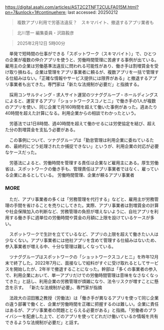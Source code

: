 https://digital.asahi.com/articles/AST2C2TNFT2CULFA015M.html?pn=7&unlock=1#continuehere; last accessed: 20250212

> 複数アプリ利用で労基法違反？　スキマバイト、撤退するアプリ業者も

> 北川慧一 編集委員・沢路毅彦

> 2025年2月12日 5時00分

　単発で短時間の仕事ができる「スポットワーク（スキマバイト）」で、ひとつの企業が複数の仲介アプリを使うと、労働時間管理に苦慮する事例が出ている。雇用主の企業は労働基準法違反に問われる可能性があり、働き手は割増賃金を受け取り損ねる。企業は管理をアプリ事業者に頼るが、複数アプリを一括で管理する仕組みはない。「正確な情報やサービス提供には限界がある」と撤退するアプリ事業者も出てきた。専門家は「新たな法規制が必要だ」と指摘する。

　採用コンサルティング・求人サイト運営のツナググループ・ホールディングスによると、運営するアプリ「ショットワークスコノヒニ」で働き手の1人が複数のアプリを使い、同じ企業で月160時間を超えて働いた事例があった。週あたり40時間を超えた計算になる。利用企業からの相談でわかったという。

　労基法では1日8時間、週40時間を超えて働かせるには労使協定を結び、超えた分の割増賃金を支払う必要がある。

　この事例について、ツナググループは「勤怠管理は利用企業に委ねているため、最終的にどう処理されたか捕捉できない」というが、利用企業の対応が必要なケースだった。

　労基法によると、労働時間を管理する責任は企業など雇用主にある。厚生労働省は、スポットワークの働き手も、管理責任はアプリ事業者ではなく、雇っている企業にあるとしている。
労働時間管理、企業が頼るアプリ事業者

### MORE

　ただ、アプリ事業者の多くは「労務管理を代行する」などと、雇用主が労務管理の手間を省けることを売りにしてきた。実際、アプリ事業者は割増賃金の計算や社会保険加入の判断など、労務管理の負担が増えないように、自社アプリを利用する働き手に週単位の労働時間や賃金の月額に上限を設けているケースが多い。

　スポットワークで生計を立てているなど、アプリの上限を超えて働きたい人は少なくない。アプリ事業者には他社アプリを含めて管理する仕組みはないため、参入事業者が増える中、十分な管理は難しくなっている。

　ツナググループはスポットワークの「ショットワークスコノヒニ」を昨年12月末で終了した。2022年7月に、面接なしで給料がすぐに受け取れるとしてサービスを開始したが、2年半で撤退することになった。幹部は「多くの事業者の参入で、利用企業において、単一アプリだけでの労働時間管理は意味をなさなくなってきた」と話し、利用企業の労務管理が煩雑になり、法令リスクが増すことに懸念を示す。
「新たな法規制が必要」、専門家が指摘

　法政大の沼田雅之教授（労働法）は「働き手が異なるアプリを使って同じ企業の違う部署で働くと、企業が労働時間を正確に把握するのは難しい。企業に責任はあるが、アプリ事業者の問題ととらえる必要がある」と指摘。「労働者のプライバシーを配慮した上で、どのアプリを使ってどれだけ働いているか情報を共有できるような法規制が必要だ」と話す。


